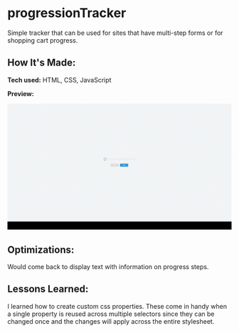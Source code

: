 # progressionTracker
Simple tracker that can be used for sites that have multi-step forms or for shopping cart progress.


## How It's Made:

**Tech used:** 
HTML, CSS, JavaScript

**Preview:**

<div align="center">
  <img src="assets/progressTracker.gif" alt="tracker being clicked through" />  
</div>


## Optimizations:
Would come back to display text with information on progress steps.

## Lessons Learned:
I learned how to create custom css properties. These come in handy when a single property is reused across multiple selectors since they can be changed once and the changes will apply across the entire stylesheet.